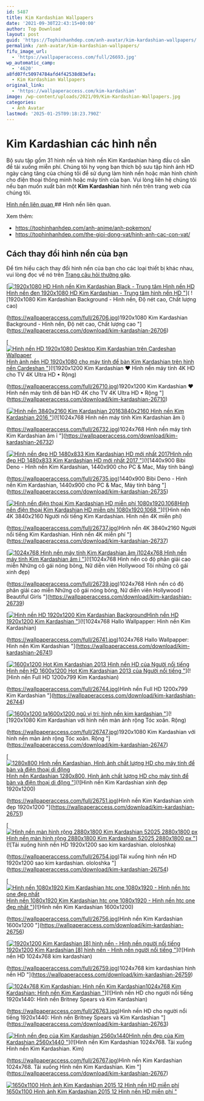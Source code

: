 ```yaml
---
id: 5487
title: Kim Kardashian Wallpapers
date: '2021-09-30T22:43:15+00:00'
author: Top Download
layout: post
guid: 'https://Tophinhanhdep.com/anh-avatar/kim-kardashian-wallpapers/'
permalink: /anh-avatar/kim-kardashian-wallpapers/
fifu_image_url:
  - 'https://wallpaperaccess.com/full/26693.jpg'
wp_automatic_camp:
  - '4620'
a8fd07fc50974784afd4f42538d83efa:
  - Kim Kardashian Wallpapers
original_link:
  - 'https://wallpaperaccess.com/kim-kardashian'
image: /wp-content/uploads/2021/09/Kim-Kardashian-Wallpapers.jpg
categories:
  - Ảnh Avatar
lastmod: '2025-01-25T09:18:23.790Z'
---
```

# Kim Kardashian các hình nền

Bộ sưu tập gồm 31 hình nền và hình nền Kim Kardashian hàng đầu có sẵn để tải xuống miễn phí. Chúng tôi hy vọng bạn thích bộ sưu tập hình ảnh HD ngày càng tăng của chúng tôi để sử dụng làm hình nền hoặc màn hình chính cho điện thoại thông minh hoặc máy tính của bạn. Vui lòng liên hệ chúng tôi nếu bạn muốn xuất bản một **Kim Kardashian** hình nền trên trang web của chúng tôi.

[Hình nền liên quan ](#related) ## Hình nền liên quan.

   
 Xem thêm:

   
- <https://tophinhanhdep.com/anh-anime/anh-pokemon/>
- <https://tophinhanhdep.com/the-gioi-dong-vat/hinh-anh-cac-con-vat/>

## Cách thay đổi hình nền của bạn

Để tìm hiểu cách thay đổi hình nền của bạn cho các loại thiết bị khác nhau, vui lòng đọc về nó trên [Trang câu hỏi thường gặp](https://tophinhanhdep.com/faq/).

  
[[![1920x1080 HD Hình nền Kim Kardashian Black - Trung tâm Hình nền HD](https://wallpaperaccess.com/full/26693.jpg)Hình nền đen 1920x1080 HD Kim Kardashian - Trung tâm hình nền HD "](https://wallpaperaccess.com/download/kim-kardashian-26693)]( ![1920x1080 Kim Kardashian Background - Hình nền, Độ nét cao, Chất lượng cao)

(https://wallpaperaccess.com/full/26706.jpg)1920x1080 Kim Kardashian Background - Hình nền, Độ nét cao, Chất lượng cao "](https://wallpaperaccess.com/download/kim-kardashian-26706)

[[![Hình nền HD 1920x1080 Desktop Kim Kardashian trên Cardeshan Wallpaper](https://wallpaperaccess.com/full/26708.jpg)Hình ảnh nền HD 1920x1080 cho máy tính để bàn Kim Kardashian trên hình nền Cardeshan "](https://wallpaperaccess.com/download/kim-kardashian-26708)](![1920x1200 Kim Kardashian ❤ Hình nền máy tính 4K HD cho TV 4K Ultra HD • Rộng)

(https://wallpaperaccess.com/full/26710.jpg)1920x1200 Kim Kardashian ❤ Hình nền máy tính để bàn HD 4K cho TV 4K Ultra HD • Rộng "](https://wallpaperaccess.com/download/kim-kardashian-26710)

[[![Hình nền 3840x2160 Kim Kardashian 2016](https://wallpaperaccess.com/full/26730.jpg)3840x2160 Hình nền Kim Kardashian 2016 "](https://wallpaperaccess.com/download/kim-kardashian-26730)](![1024x768 Hình nền máy tính Kim Kardashian âm ỉ)

(https://wallpaperaccess.com/full/26732.jpg)1024x768 Hình nền máy tính Kim Kardashian âm ỉ "](https://wallpaperaccess.com/download/kim-kardashian-26732)

[[![Hình nền đẹp HD 1480x833 Kim Kardashian HD mới nhất 2017](https://wallpaperaccess.com/full/26734.jpg)Hình nền đẹp HD 1480x833 Kim Kardashian HD mới nhất 2017 "](https://wallpaperaccess.com/download/kim-kardashian-26734)](![1440x900 Bibi Deno - Hình nền Kim Kardashian, 1440x900 cho PC & Mac, Máy tính bảng)

(https://wallpaperaccess.com/full/26735.jpg)1440x900 Bibi Deno - Hình nền Kim Kardashian, 1440x900 cho PC &amp; Mac, Máy tính bảng "](https://wallpaperaccess.com/download/kim-kardashian-26735)

[[![Hình nền điện thoại Kim Kardashian HD miễn phí 1080x1920.1068](https://wallpaperaccess.com/full/26736.jpg)Hình nền điện thoại Kim Kardashian HD miễn phí 1080x1920.1068 "](https://wallpaperaccess.com/download/kim-kardashian-26736)](![Hình nền 4K 3840x2160 Người nổi tiếng Kim Kardashian.  Hình nền 4K miễn phí)

(https://wallpaperaccess.com/full/26737.jpg)Hình nền 4K 3840x2160 Người nổi tiếng Kim Kardashian. Hình nền 4K miễn phí "](https://wallpaperaccess.com/download/kim-kardashian-26737)

[[![1024x768 Hình nền máy tính Kim Kardashian âm ỉ](https://wallpaperaccess.com/full/26738.jpg)1024x768 Hình nền máy tính Kim Kardashian âm ỉ "](https://wallpaperaccess.com/download/kim-kardashian-26738)](![1024x768 Hình nền có độ phân giải cao miễn Những cô gái nóng bỏng, Nữ diễn viên Hollywood Tôi những cô gái xinh đẹp)

(https://wallpaperaccess.com/full/26739.jpg)1024x768 Hình nền có độ phân giải cao miễn Những cô gái nóng bỏng, Nữ diễn viên Hollywood I Beautiful Girls "](https://wallpaperaccess.com/download/kim-kardashian-26739)

[[![Hình nền HD 1920x1200 Kim Kardashian Background](https://wallpaperaccess.com/full/26740.jpg)Hình nền HD 1920x1200 Kim Kardashian "](https://wallpaperaccess.com/download/kim-kardashian-26740)](![1024x768 Hallo Wallpapper: Hình nền Kim Kardashian)

(https://wallpaperaccess.com/full/26741.jpg)1024x768 Hallo Wallpapper: Hình nền Kim Kardashian "](https://wallpaperaccess.com/download/kim-kardashian-26741)

[[![1600x1200 Hot Kim Kardashian 2013 Hình nền HD của Người nổi tiếng](https://wallpaperaccess.com/full/26742.jpg)Hình nền HD 1600x1200 Hot Kim Kardashian 2013 của Người nổi tiếng "](https://wallpaperaccess.com/download/kim-kardashian-26742)](![Hình nền Full HD 1200x799 Kim Kardashian)

(https://wallpaperaccess.com/full/26744.jpg)Hình nền Full HD 1200x799 Kim Kardashian "](https://wallpaperaccess.com/download/kim-kardashian-26744)

[[![1600x1200 tạ](https://wallpaperaccess.com/full/26745.jpg)1600x1200 ngũ vị trí: hình nền kim kardashian "](https://wallpaperaccess.com/download/kim-kardashian-26745)](![1920x1080 Kim Kardashian với hình nền màn ảnh rộng Tóc xoăn.  Rộng)

(https://wallpaperaccess.com/full/26747.jpg)1920x1080 Kim Kardashian với hình nền màn ảnh rộng Tóc xoăn. Rộng "](https://wallpaperaccess.com/download/kim-kardashian-26747)

[[![1280x800 Hình nền Kardashian, Hình ảnh chất lượng HD cho máy tính để bàn và điện thoại di động](https://wallpaperaccess.com/full/26749.jpg)Hình nền Kardashian 1280x800, Hình ảnh chất lượng HD cho máy tính để bàn và điện thoại di động "](https://wallpaperaccess.com/download/kim-kardashian-26749)](![Hình nền Kim Kardashian xinh đẹp 1920x1200)

(https://wallpaperaccess.com/full/26751.jpg)Hình nền Kim Kardashian xinh đẹp 1920x1200 "](https://wallpaperaccess.com/download/kim-kardashian-26751)

[[![Hình nền màn hình rộng 2880x1800 Kim Kardashian 52025 2880x1800 px](https://wallpaperaccess.com/full/26753.jpg)Hình nền màn hình rộng 2880x1800 Kim Kardashian 52025 2880x1800 px "](https://wallpaperaccess.com/download/kim-kardashian-26753)](![Tải xuống hình nền HD 1920x1200 sao kim kardashian.  ololoshka)

(https://wallpaperaccess.com/full/26754.jpg)Tải xuống hình nền HD 1920x1200 sao kim kardashian. ololoshka "](https://wallpaperaccess.com/download/kim-kardashian-26754)

[[![Hình nền 1080x1920 Kim Kardashian htc one 1080x1920 - Hình nền htc one đẹp nhất](https://wallpaperaccess.com/full/26755.jpg)Hình nền 1080x1920 Kim Kardashian htc one 1080x1920 - Hình nền htc one đẹp nhất "](https://wallpaperaccess.com/download/kim-kardashian-26755)](![Hình nền Kim Kardashian 1600x1200)

(https://wallpaperaccess.com/full/26756.jpg)Hình nền Kim Kardashian 1600x1200 "](https://wallpaperaccess.com/download/kim-kardashian-26756)

[[![1920x1200 Kim Kardashian [8] hình nền - Hình nền người nổi tiếng](https://wallpaperaccess.com/full/26757.jpg)1920x1200 Kim Kardashian \[8\] hình nền - Hình nền người nổi tiếng "](https://wallpaperaccess.com/download/kim-kardashian-26757)](![Hình nền HD 1024x768 kim kardashian)

(https://wallpaperaccess.com/full/26759.jpg)1024x768 kim kardashian hình nền HD "](https://wallpaperaccess.com/download/kim-kardashian-26759)

[[![1024x768 Kim Kardashian: Hình nền Kim Kardashian](https://wallpaperaccess.com/full/26760.jpg)1024x768 Kim Kardashian: Hình nền Kim Kardashian "](https://wallpaperaccess.com/download/kim-kardashian-26760)](![Hình nền HD cho người nổi tiếng 1920x1440: Hình nền Britney Spears và Kim Kardashian)

(https://wallpaperaccess.com/full/26763.jpg)Hình nền HD cho người nổi tiếng 1920x1440: Hình nền Britney Spears và Kim Kardashian "](https://wallpaperaccess.com/download/kim-kardashian-26763)

[[![Hình nền đẹp của Kim Kardashian 2560x1440](https://wallpaperaccess.com/full/26765.jpg)Hình nền đẹp của Kim Kardashian 2560x1440 "](https://wallpaperaccess.com/download/kim-kardashian-26765)](![Hình nền Kim Kardashian 1024x768.  Tải xuống Hình nền Kim Kardashian.  Kim)

(https://wallpaperaccess.com/full/26767.jpg)Hình nền Kim Kardashian 1024x768. Tải xuống Hình nền Kim Kardashian. Kim "](https://wallpaperaccess.com/download/kim-kardashian-26767)

[![1650x1100 Hình ảnh Kim Kardashian 2015 12 Hình nền HD miễn phí](https://wallpaperaccess.com/full/26768.jpg)1650x1100 Hình ảnh Kim Kardashian 2015 12 Hình nền HD miễn phí "](https://wallpaperaccess.com/download/kim-kardashian-26768)

